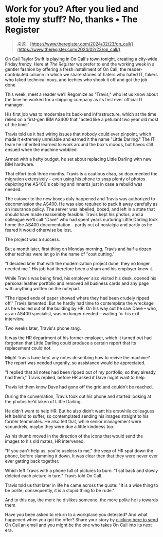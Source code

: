<!--yml
category: 未分类
date: 2024-05-29 13:19:27
-->

# Work for you? After you lied and stole my stuff? No, thanks • The Register

> 来源：[https://www.theregister.com/2024/02/23/on_call/](https://www.theregister.com/2024/02/23/on_call/)

On Call Taylor Swift is playing in On Call's town tonight, creating a city-wide Friday frenzy. Here at *The Register* we prefer to end the working week in a gentler fashion by offering a fresh installment of On Call, the reader-contributed column in which we share stories of haters who hated IT, fakers who faked technical nous, and techies who shook it off and got the job done.

This week, meet a reader we'll Regomize as "Travis," who let us know about the time he worked for a shipping company as its first ever official IT manager.

His first job was to modernize its back-end infrastructure, which at the time relied on a first-gen IBM AS400 that "acted like a petulant two year old most of the time."

Travis told us it had wiring issues that nobody could ever pinpoint, which made it extremely unreliable and earned it the name "Little Darling." The IT team he inherited learned to work around the box's moods, but havoc still ensued when the machine wobbled.

Armed with a hefty budget, he set about replacing Little Darling with new IBM hardware.

That effort took three months. Travis is a cautious chap, so documented the migration extensively – even using his phone to snap plenty of photos depicting the AS400's cabling and innards just in case a rebuild was needed.

The cutover to the new boxes duly happened and Travis was authorized to decommission the AS400\. He was also required to pack it away carefully as an insurance policy. The server was labelled, boxed, and left in a state that should have made reassembly feasible. Travis kept his photos, and a colleague we'll call "Dave" who had spent years nurturing Little Darling took home the AS400 documentation – partly out of nostalgia and partly as he feared it would otherwise be lost.

The project was a success.

But a month later, first thing on Monday morning, Travis and half a dozen other techies were let go in the name of "cost cutting."

"I decided later that with the modernization project done, they no longer needed me." His job had therefore been a sham and his employer knew it.

While Travis was being fired, his employer also visited his desk, opened his personal leather portfolio and removed all business cards and any page with anything written on the notepad.

"The ripped ends of paper showed where they had been crudely ripped off," Travis lamented. But he hardly had time to contemplate the wreckage as he was led out of the building by HR. On his way out he saw Dave – who, as an AS400 specialist, was no longer needed – waiting for his exit interview.

Two weeks later, Travis's phone rang.

It was the HR department of his former employer, which it turned out had forgotten that Little Darling could produce a certain report that its replacement could not.

Might Travis have kept any notes describing how to revive the machine? The report was needed urgently, so assistance would be appreciated.

"I replied that all notes had been ripped out of my portfolio, so they already had them," Travis replied, before HR asked if Dave might want to help.

Travis let them know Dave had gone off the grid and couldn't be reached.

During the conversation, Travis took out his phone and started looking at the photos he'd taken of Little Darling.

He didn't want to help HR. But he also didn't want his erstwhile colleagues left behind to suffer, so contemplated sending his images straight to his former teammates. He also felt that, while senior management were scoundrels, maybe they were due a little kindness too.

As his thumb moved in the direction of the icons that would send the images to his old mates, HR intervened.

"If you can't help us, you're useless to me," the veep of HR spat down the phone, before slamming it down. It was clear then that they were never ever ever getting back together.

Which left Travis with a phone full of pictures to burn. "I sat back and slowly deleted each picture in turn," Travis told On Call.

Travis told us that later in life he came across the quote: "It is a wise thing to be polite; consequently, it is a stupid thing to be rude."

And to this day, the more he dislikes someone, the more polite he is towards them.

Have you been asked to return to a workplace you detested? And what happened when you got the offer? Share your story by [clicking here to send On Call an email](mailto:oncall@theregister.com) and you might be the one who takes On Call into its next era.